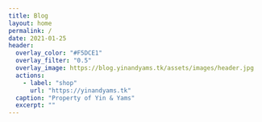 ```yaml
---
title: Blog
layout: home
permalink: /
date: 2021-01-25
header:
  overlay_color: "#F5DCE1"
  overlay_filter: "0.5"
  overlay_image: https://blog.yinandyams.tk/assets/images/header.jpg
  actions:
    - label: "shop"
      url: "https://yinandyams.tk"
  caption: "Property of Yin & Yams"
  excerpt: ""
---
```

